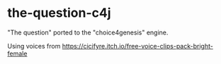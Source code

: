 # the-question-c4j
"The question" ported to the "choice4genesis" engine.



Using voices from https://cicifyre.itch.io/free-voice-clips-pack-bright-female